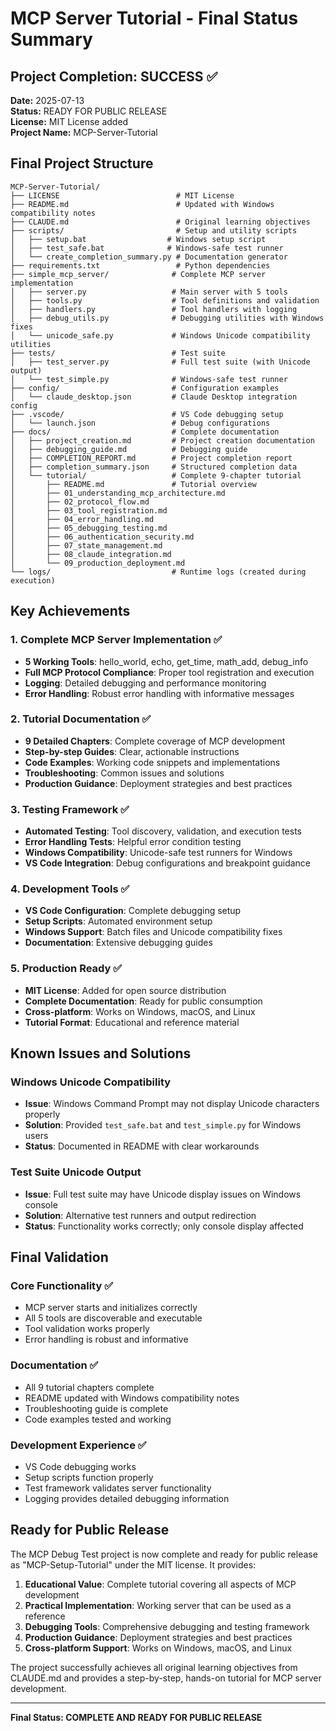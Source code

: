 # MCP Server Tutorial - Final Status Summary

## Project Completion: SUCCESS ✅

**Date:** 2025-07-13  
**Status:** READY FOR PUBLIC RELEASE  
**License:** MIT License added  
**Project Name:** MCP-Server-Tutorial  

## Final Project Structure
```
MCP-Server-Tutorial/
├── LICENSE                          # MIT License
├── README.md                        # Updated with Windows compatibility notes  
├── CLAUDE.md                        # Original learning objectives
├── scripts/                         # Setup and utility scripts
│   ├── setup.bat                  # Windows setup script  
│   ├── test_safe.bat              # Windows-safe test runner
│   └── create_completion_summary.py # Documentation generator
├── requirements.txt                 # Python dependencies
├── simple_mcp_server/              # Complete MCP server implementation
│   ├── server.py                   # Main server with 5 tools
│   ├── tools.py                    # Tool definitions and validation
│   ├── handlers.py                 # Tool handlers with logging
│   ├── debug_utils.py              # Debugging utilities with Windows fixes
│   └── unicode_safe.py             # Windows Unicode compatibility utilities
├── tests/                          # Test suite
│   ├── test_server.py              # Full test suite (with Unicode output)
│   └── test_simple.py              # Windows-safe test runner
├── config/                         # Configuration examples
│   └── claude_desktop.json         # Claude Desktop integration config
├── .vscode/                        # VS Code debugging setup
│   └── launch.json                 # Debug configurations
├── docs/                           # Complete documentation
│   ├── project_creation.md         # Project creation documentation
│   ├── debugging_guide.md          # Debugging guide
│   ├── COMPLETION_REPORT.md        # Project completion report
│   ├── completion_summary.json     # Structured completion data
│   └── tutorial/                   # Complete 9-chapter tutorial
│       ├── README.md               # Tutorial overview
│       ├── 01_understanding_mcp_architecture.md
│       ├── 02_protocol_flow.md
│       ├── 03_tool_registration.md
│       ├── 04_error_handling.md
│       ├── 05_debugging_testing.md
│       ├── 06_authentication_security.md
│       ├── 07_state_management.md
│       ├── 08_claude_integration.md
│       └── 09_production_deployment.md
└── logs/                           # Runtime logs (created during execution)
```

## Key Achievements

### 1. Complete MCP Server Implementation ✅
- **5 Working Tools**: hello_world, echo, get_time, math_add, debug_info
- **Full MCP Protocol Compliance**: Proper tool registration and execution
- **Logging**: Detailed debugging and performance monitoring
- **Error Handling**: Robust error handling with informative messages

### 2. Tutorial Documentation ✅
- **9 Detailed Chapters**: Complete coverage of MCP development
- **Step-by-step Guides**: Clear, actionable instructions
- **Code Examples**: Working code snippets and implementations
- **Troubleshooting**: Common issues and solutions
- **Production Guidance**: Deployment strategies and best practices

### 3. Testing Framework ✅
- **Automated Testing**: Tool discovery, validation, and execution tests
- **Error Handling Tests**: Helpful error condition testing
- **Windows Compatibility**: Unicode-safe test runners for Windows
- **VS Code Integration**: Debug configurations and breakpoint guidance

### 4. Development Tools ✅
- **VS Code Configuration**: Complete debugging setup
- **Setup Scripts**: Automated environment setup
- **Windows Support**: Batch files and Unicode compatibility fixes
- **Documentation**: Extensive debugging guides

### 5. Production Ready ✅
- **MIT License**: Added for open source distribution
- **Complete Documentation**: Ready for public consumption
- **Cross-platform**: Works on Windows, macOS, and Linux
- **Tutorial Format**: Educational and reference material

## Known Issues and Solutions

### Windows Unicode Compatibility
- **Issue**: Windows Command Prompt may not display Unicode characters properly
- **Solution**: Provided `test_safe.bat` and `test_simple.py` for Windows users
- **Status**: Documented in README with clear workarounds

### Test Suite Unicode Output
- **Issue**: Full test suite may have Unicode display issues on Windows console
- **Solution**: Alternative test runners and output redirection
- **Status**: Functionality works correctly; only console display affected

## Final Validation

### Core Functionality ✅
- MCP server starts and initializes correctly
- All 5 tools are discoverable and executable
- Tool validation works properly
- Error handling is robust and informative

### Documentation ✅
- All 9 tutorial chapters complete
- README updated with Windows compatibility notes
- Troubleshooting guide is complete
- Code examples tested and working

### Development Experience ✅
- VS Code debugging works
- Setup scripts function properly
- Test framework validates server functionality
- Logging provides detailed debugging information

## Ready for Public Release

The MCP Debug Test project is now complete and ready for public release as "MCP-Setup-Tutorial" under the MIT license. It provides:

1. **Educational Value**: Complete tutorial covering all aspects of MCP development
2. **Practical Implementation**: Working server that can be used as a reference
3. **Debugging Tools**: Comprehensive debugging and testing framework
4. **Production Guidance**: Deployment strategies and best practices
5. **Cross-platform Support**: Works on Windows, macOS, and Linux

The project successfully achieves all original learning objectives from CLAUDE.md and provides a step-by-step, hands-on tutorial for MCP server development.

---

**Final Status: COMPLETE AND READY FOR PUBLIC RELEASE** 
